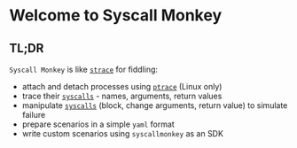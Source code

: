 # Welcome to Syscall Monkey

## TL;DR

`Syscall Monkey` is like [`strace`](https://man7.org/linux/man-pages/man1/strace.1.html) for fiddling:

- attach and detach processes using [`ptrace`](https://man7.org/linux/man-pages/man2/ptrace.2.html) (Linux only)
- trace their [`syscalls`](https://man7.org/linux/man-pages/man2/syscalls.2.html) - names, arguments, return values
- manipulate [`syscalls`](https://man7.org/linux/man-pages/man2/syscalls.2.html) (block, change arguments, return value) to simulate failure
- prepare scenarios in a simple `yaml` format
- write custom scenarios using `syscallmonkey` as an SDK

